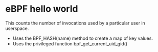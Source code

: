 # eBPF hello world

This counts the number of invocations used by a particular user in userspace.

- Uses the BPF_HASH(name) method to create a map of key values.
- Uses the privileged function bpf_get_current_uid_gid()